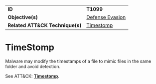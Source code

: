 |||
|---------|------------------------|
|**ID**|**T1099**|
|**Objective(s)**| [Defense Evasion](https://github.com/MBCProject/mbc-markdown/tree/master/defense-evasion)|
|**Related ATT&CK Technique(s)**|[Timestomp](https://attack.mitre.org/techniques/T1099)|


TimeStomp
=============
Malware may modify the timestamps of a file to mimic files in the same folder and avoid detection. 

See ATT&CK: [**Timestomp**](https://attack.mitre.org/techniques/T1099).